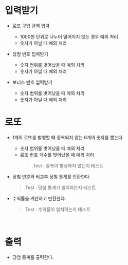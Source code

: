 # 입력받기

- 로또 구입 금액 입력

  - 1000원 단위로 나누어 떨어지지 않는 경우 예외 처리
  - 숫자가 아닐 때 예외 처리
    <br>

- 당첨 번호 입력받기

  - 숫자 범위를 벗어났을 때 예외 처리
  - 숫자가 아닐 때 예외 처리
    <br>

- 보너스 번호 입력받기
  - 숫자 범위를 벗어났을 때 예외 처리
  - 숫자가 아닐 때 예외 처리
    <br>

# 로또

- 1개의 로또를 발행할 때 중복되지 않는 6개의 숫자를 뽑는다

  - 숫자 범위를 벗어났을 때 예외 처리
  - 로또 번호 개수를 벗어났을 때 예외 처리
    > Test : 중복이 발생하지 않는지 테스트
    > <br>

- 당첨 번호와 비교후 당첨 통계를 반환한다.

  > Test : 당첨 통계가 일치하는지 테스트

- 수익률을 계산하고 반환한다.
  > Test : 수익률이 일치하는지 테스트

<br>

# 출력

- 당첨 통계를 출력한다.
